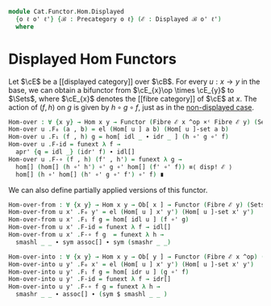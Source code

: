 <!--
```agda
open import Cat.Instances.Product
open import Cat.Displayed.Solver
open import Cat.Displayed.Fibre
open import Cat.Displayed.Base
open import Cat.Prelude

import Cat.Displayed.Reasoning
```
-->

```agda
module Cat.Functor.Hom.Displayed
  {o ℓ o' ℓ'} {ℬ : Precategory o ℓ} (ℰ : Displayed ℬ o' ℓ')
  where
```

<!--
```agda
open Precategory ℬ
open Displayed ℰ
open Cat.Displayed.Reasoning ℰ
open Functor
```
-->

# Displayed Hom Functors

Let $\cE$ be a [[displayed category]] over $\cB$. For every $u : x \to y$
in the base, we can obtain a bifunctor from $\cE_{x}\op \times \cE_{y}$
to $\Sets$, where $\cE_{x}$ denotes the [[fibre category]] of $\cE$ at $x$.
The action of $(f, h)$ on $g$ is given by $h \circ g \circ f$, just as
in the [non-displayed case].

[bifunctor]: Cat.Functor.Bifunctor.html
[non-displayed case]: Cat.Functor.Hom.html

```agda
Hom-over : ∀ {x y} → Hom x y → Functor (Fibre ℰ x ^op ×ᶜ Fibre ℰ y) (Sets ℓ')
Hom-over u .F₀ (a , b) = el (Hom[ u ] a b) (Hom[ u ]-set a b)
Hom-over u .F₁ (f , h) g = hom[ idl _ ∙ idr _ ] (h ∘' g ∘' f)
Hom-over u .F-id = funext λ f →
  apr' {q = idl _} (idr' f) ∙ idl[]
Hom-over u .F-∘ (f , h) (f' , h') = funext λ g →
  hom[] (hom[] (h ∘' h') ∘' g ∘' hom[] (f' ∘' f)) ≡⟨ disp! ℰ ⟩
  hom[] (h ∘' hom[] (h' ∘' g ∘' f') ∘' f) ∎
```

We can also define partially applied versions of this functor.

```agda
Hom-over-from : ∀ {x y} → Hom x y → Ob[ x ] → Functor (Fibre ℰ y) (Sets ℓ')
Hom-over-from u x' .F₀ y' = el (Hom[ u ] x' y') (Hom[ u ]-set x' y')
Hom-over-from u x' .F₁ f g = hom[ idl u ] (f ∘' g)
Hom-over-from u x' .F-id = funext λ f → idl[]
Hom-over-from u x' .F-∘ f g  = funext λ h →
  smashl _ _ ∙ sym assoc[] ∙ sym (smashr _ _)

Hom-over-into : ∀ {x y} → Hom x y → Ob[ y ] → Functor (Fibre ℰ x ^op) (Sets ℓ')
Hom-over-into u y' .F₀ x' = el (Hom[ u ] x' y') (Hom[ u ]-set x' y')
Hom-over-into u y' .F₁ f g = hom[ idr u ] (g ∘' f)
Hom-over-into u y' .F-id = funext λ f → idr[]
Hom-over-into u y' .F-∘ f g = funext λ h →
  smashr _ _ ∙ assoc[] ∙ (sym $ smashl _ _ )
```
